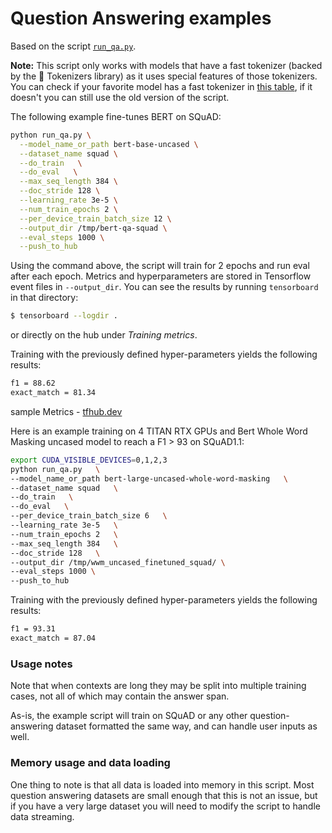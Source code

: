 <!---
Copyright 2021 The Google Flax Team Authors and HuggingFace Team. All rights reserved.

Licensed under the Apache License, Version 2.0 (the "License");
you may not use this file except in compliance with the License.
You may obtain a copy of the License at

    http://www.apache.org/licenses/LICENSE-2.0

Unless required by applicable law or agreed to in writing, software
distributed under the License is distributed on an "AS IS" BASIS,
WITHOUT WARRANTIES OR CONDITIONS OF ANY KIND, either express or implied.
See the License for the specific language governing permissions and
limitations under the License.
-->

# Question Answering examples

Based on the script [`run_qa.py`](https://github.com/huggingface/transformers/blob/master/examples/flax/question-answering/run_qa.py).

**Note:** This script only works with models that have a fast tokenizer (backed by the 🤗 Tokenizers library) as it
uses special features of those tokenizers. You can check if your favorite model has a fast tokenizer in
[this table](https://huggingface.co/transformers/index.html#supported-frameworks), if it doesn't you can still use the old version
of the script.


The following example fine-tunes BERT on SQuAD:


```bash
python run_qa.py \
  --model_name_or_path bert-base-uncased \
  --dataset_name squad \
  --do_train   \
  --do_eval   \
  --max_seq_length 384 \
  --doc_stride 128 \
  --learning_rate 3e-5 \
  --num_train_epochs 2 \
  --per_device_train_batch_size 12 \
  --output_dir /tmp/bert-qa-squad \
  --eval_steps 1000 \
  --push_to_hub
```

Using the command above, the script will train for 2 epochs and run eval after each epoch. 
Metrics and hyperparameters are stored in Tensorflow event files in `--output_dir`.
You can see the results by running `tensorboard` in that directory:

```bash
$ tensorboard --logdir .
```

or directly on the hub under *Training metrics*.

Training with the previously defined hyper-parameters yields the following results:

```bash
f1 = 88.62
exact_match = 81.34
```

sample Metrics - [tfhub.dev](https://tensorboard.dev/experiment/6gU75Hx8TGCnc6tr4ZgI9Q)

Here is an example training on 4 TITAN RTX GPUs and Bert Whole Word Masking uncased model to reach a F1 > 93 on SQuAD1.1:

```bash
export CUDA_VISIBLE_DEVICES=0,1,2,3
python run_qa.py   \
--model_name_or_path bert-large-uncased-whole-word-masking   \
--dataset_name squad   \
--do_train   \
--do_eval   \
--per_device_train_batch_size 6   \
--learning_rate 3e-5   \
--num_train_epochs 2   \
--max_seq_length 384   \
--doc_stride 128   \
--output_dir /tmp/wwm_uncased_finetuned_squad/ \
--eval_steps 1000 \
--push_to_hub
```

Training with the previously defined hyper-parameters yields the following results:

```bash
f1 = 93.31
exact_match = 87.04
```


### Usage notes

Note that when contexts are long they may be split into multiple training cases, not all of which may contain
the answer span. 

As-is, the example script will train on SQuAD or any other question-answering dataset formatted the same way, and can handle user
inputs as well.

### Memory usage and data loading

One thing to note is that all data is loaded into memory in this script. Most question answering datasets are small
enough that this is not an issue, but if you have a very large dataset you will need to modify the script to handle
data streaming.
